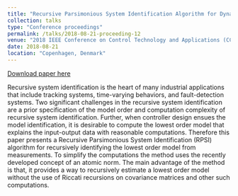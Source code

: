 ```yaml
---
title: "Recursive Parsimonious System Identification Algorithm for Dynamical Systems"
collection: talks
type: "Conference proceedings"
permalink: /talks/2018-08-21-proceeding-12
venue: "2018 IEEE Conference on Control Technology and Applications (CCTA)"
date: 2018-08-21
location: "Copenhagen, Denmark"
---
```


[Download paper here](https://ieeexplore.ieee.org/abstract/document/8511460)

Recursive system identification is the heart of many industrial applications that include tracking systems, time-varying behaviors, and fault-detection systems. Two significant challenges in the recursive system identification are a prior specification of the model order and computation complexity of recursive system identification. Further, when controller design ensues the model identification, it is desirable to compute the lowest order model that explains the input-output data with reasonable computations. Therefore this paper presents a Recursive Parsimonious System Identification (RPSI) algorithm for recursively identifying the lowest order model from measurements. To simplify the computations the method uses the recently developed concept of an atomic norm. The main advantage of the method is that, it provides a way to recursively estimate a lowest order model without the use of Riccati recursions on covariance matrices and other such computations. 
